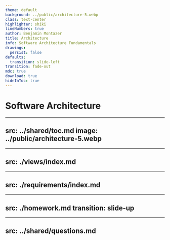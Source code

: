 ```yaml
---
theme: default
background: ../public/architecture-5.webp
class: text-center
highlighter: shiki
lineNumbers: true
author: Benjamin Montazer
title: Architecture
info: Software Architecture Fundamentals
drawings:
  persist: false
defaults:
  transition: slide-left
transition: fade-out
mdc: true
download: true
hideInToc: true
---
```


# Software Architecture


---
src: ../shared/toc.md
image: ../public/architecture-5.webp
---


---
src: ./views/index.md
---


---
src: ./requirements/index.md
---


---
src: ./homework.md
transition: slide-up
---


---
src: ../shared/questions.md
---

